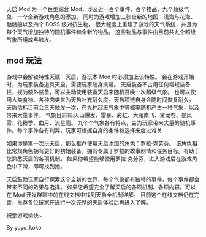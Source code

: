 天启 Mod 为一个巨型综合 Mod，涉及近一百个事件、百个物品、九个超级气象、一个全新游戏角色的添加。
同时为游戏增加三张全新的地图：浅海与花海、骷髅船以及四个 BOSS 级对抗生物。
很大程度上重建了游戏的天气系统，并且为每个天气增加独特的随机事件和全新的物品。
这些物品与事件由目前共九个超级气象所组成与触发。

## mod 玩法

游戏中会解锁特性天赋：天启，游玩本 Mod 时必须加上该特性。
会在游戏开始时，为玩家装备道具天启，需要玩家随身携带。
天启装备不占用任何常规装备栏，视为额外装备，可以主动使用装备天启来随机召唤一次超级气象。
也可以使用人类食物、各种肉类来为天启补充耐久度。天启项链自身会随时间恢复耐久。
天启信标目前会三天触发一次，在九种超级气象中等概率随机产生一种气象，以及带来大量事件。
气象目前有:火山爆发、雷暴、彩虹、大雁南飞、鲨龙卷、暴风雪、花粉季、血月、流星雨。
九个个气象各有特点，会为玩家带来大量的随机事件。每个事件各有利弊，玩家可根据自身的条件和选择来度过难关

如果你是第一次玩天启，那么推荐使用天启添加的角色：罗拉·克劳芬。
该角色相比常规角色拥有更好的初始装备，拥有专属于罗拉的故事剧情和任务目标。有助于您熟悉天启的各项机制。
如果你希望能够使用罗拉·克劳芬，进入游戏后在游戏角色中下滑，即可找到她。

天启鼓励玩家自行探索这个全新的世界，每个气象都有独特的事件，每个事件都会带来不同的效果与选择。
如果您希望完全了解天启的各项机制、各项内容。可以在 Mod 开发群聊中的在线文档中找到天启全机制详解。
目前这个在线文档仍在完善，推荐各位玩家在进行一次完整的天启体验后再进入了解。

祝愿游戏愉快~

By yoyo_koko
